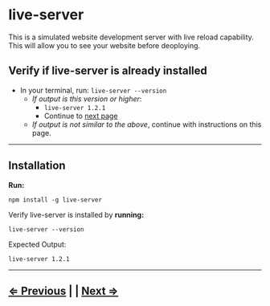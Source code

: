 # live-server

This is a simulated website development server with live reload capability. This will allow you to see your website before deoploying.

## Verify if live-server is already installed

- In your terminal, run: `live-server --version`
  - *If output is this version or higher*:
    - `live-server 1.2.1`
    - Continue to [next page](./9-eslint.md)
  - *If output is not similar to the above*, continue with instructions on this page.

---

## Installation

**Run:**

 `npm install -g live-server`

Verify live-server is installed by **running:**

 `live-server --version`

Expected Output:

`live-server 1.2.1`

---

## [⇐ Previous](./7-node.md) | | [Next ⇒](./9-eslint.md)
